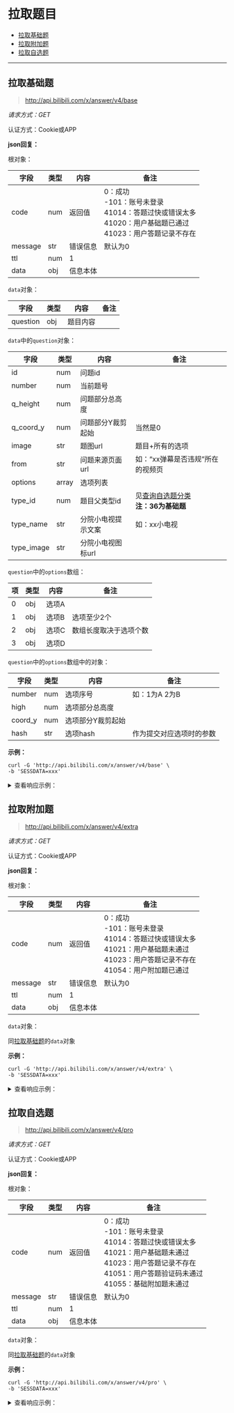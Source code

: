 # 拉取题目

- [拉取基础题](#拉取基础题)
- [拉取附加题](#拉取附加题)
- [拉取自选题](#拉取自选题)

---

## 拉取基础题

> http://api.bilibili.com/x/answer/v4/base

*请求方式：GET*

认证方式：Cookie或APP

**json回复：**

根对象：

| 字段    | 类型 | 内容     | 备注                                                         |
| ------- | ---- | -------- | ------------------------------------------------------------ |
| code    | num  | 返回值   | 0：成功<br />-101：账号未登录<br />41014：答题过快或错误太多<br />41020：用户基础题已通过<br />41023：用户答题记录不存在 |
| message | str  | 错误信息 | 默认为0                                                      |
| ttl     | num  | 1        |                                                              |
| data    | obj  | 信息本体 |                                                              |

`data`对象：

| 字段     | 类型 | 内容     | 备注 |
| -------- | ---- | -------- | ---- |
| question | obj  | 题目内容 |      |

`data`中的`question`对象：

| 字段       | 类型  | 内容               | 备注                                                         |
| ---------- | ----- | ------------------ | ------------------------------------------------------------ |
| id         | num   | 问题id             |                                                              |
| number     | num   | 当前题号           |                                                              |
| q_height   | num   | 问题部分总高度     |                                                              |
| q_coord_y  | num   | 问题部分Y裁剪起始  | 当然是0                                                      |
| image      | str   | 题图url            | 题目+所有的选项                                              |
| from       | str   | 问题来源页面url    | 如：“xx弹幕是否违规”所在的视频页                             |
| options    | array | 选项列表           |                                                              |
| type_id    | num   | 题目父类型id       | 见[查询自选题分类](info.md#查询自选题分类)<br />**注：36为基础题** |
| type_name  | str   | 分院小电视提示文案 | 如：xx小电视                                                 |
| type_image | str   | 分院小电视图标url  |                                                              |

`question`中的`options`数组：

| 项   | 类型 | 内容  | 备注                   |
| ---- | ---- | ----- | ---------------------- |
| 0    | obj  | 选项A |                        |
| 1    | obj  | 选项B | 选项至少2个            |
| 2    | obj  | 选项C | 数组长度取决于选项个数 |
| 3    | obj  | 选项D |                        |

`question`中的`options`数组中的对象：

| 字段    | 类型 | 内容              | 备注                     |
| ------- | ---- | ----------------- | ------------------------ |
| number  | num  | 选项序号          | 如：1为A 2为B            |
| high    | num  | 选项部分总高度    |                          |
| coord_y | num  | 选项部分Y裁剪起始 |                          |
| hash    | str  | 选项hash          | 作为提交对应选项时的参数 |

**示例：**

```shell
curl -G 'http://api.bilibili.com/x/answer/v4/base' \
-b 'SESSDATA=xxx'
```

<details>
<summary>查看响应示例：</summary>

```json
{
  "code": 0,
  "message": "0",
  "ttl": 1,
  "data": {
    "question": {
      "id": 6511,
      "number": 1,
      "q_height": 38.4,
      "q_coord_y": 0,
      "image": "https://i0.hdslb.com/bfs/member/9d7f1f1f0b7478a621d1b998a5a98982.png",
      "from": "",
      "options": [
        {
          "number": 1,
          "high": 42,
          "coord_y": 38.4,
          "hash": "f7619d6c2040d44f39dc87a7aa34fb9e"
        },
        {
          "number": 2,
          "high": 42,
          "coord_y": 80.4,
          "hash": "dce5140040f40ca4030783585684369d"
        }
      ],
      "type_id": 36,
      "type_name": "小电视校长",
      "type_image": "https://i0.hdslb.com/bfs/face/7b67c0c0da64a6ab059ff49bb0d4b92988b91806.png"
    }
  }
}
```
</details>

## 拉取附加题

> http://api.bilibili.com/x/answer/v4/extra

*请求方式：GET*

认证方式：Cookie或APP

**json回复：**

根对象：

| 字段    | 类型 | 内容     | 备注                                                         |
| ------- | ---- | -------- | ------------------------------------------------------------ |
| code    | num  | 返回值   | 0：成功<br />-101：账号未登录<br />41014：答题过快或错误太多<br />41021：用户基础题未通过<br />41023：用户答题记录不存在<br />41054：用户附加题已通过 |
| message | str  | 错误信息 | 默认为0                                                      |
| ttl     | num  | 1        |                                                              |
| data    | obj  | 信息本体 |                                                              |

`data`对象：

同[拉取基础题](#拉取基础题)的`data`对象

**示例：**

```shell
curl -G 'http://api.bilibili.com/x/answer/v4/extra' \
-b 'SESSDATA=xxx'
```

<details>
<summary>查看响应示例：</summary>

```json
{
    "code": 0,
    "message": "0",
    "ttl": 1,
    "data": {
        "question": {
            "id": 11492,
            "number": 44,
            "q_height": 76.8,
            "q_coord_y": 0,
            "image": "https://i0.hdslb.com/bfs/member/b6c846613bd0b44cd7c8af1d83e3f0c2.png",
            "from": "https://www.bilibili.com/video/av14659093",
            "options": [
                {
                    "number": 1,
                    "high": 42,
                    "coord_y": 76.8,
                    "hash": "ca15e6009047cf82358c50ab90fd8d9e"
                },
                {
                    "number": 2,
                    "high": 42,
                    "coord_y": 118.8,
                    "hash": "60e86a1c736c68da3462f66377e4e8ca"
                }
            ],
            "type_id": 36,
            "type_name": "小电视校长",
            "type_image": "https://i0.hdslb.com/bfs/face/7b67c0c0da64a6ab059ff49bb0d4b92988b91806.png"
        }
    }
}
```
</details>

## 拉取自选题

> http://api.bilibili.com/x/answer/v4/pro 

*请求方式：GET*

认证方式：Cookie或APP

**json回复：**

根对象：

| 字段    | 类型 | 内容     | 备注                                                         |
| ------- | ---- | -------- | ------------------------------------------------------------ |
| code    | num  | 返回值   | 0：成功<br />-101：账号未登录<br />41014：答题过快或错误太多<br />41021：用户基础题未通过<br />41023：用户答题记录不存在<br />41051：用户答题验证码未通过<br />41055：基础附加题未通过 |
| message | str  | 错误信息 | 默认为0                                                      |
| ttl     | num  | 1        |                                                              |
| data    | obj  | 信息本体 |                                                              |

`data`对象：

同[拉取基础题](#拉取基础题)的`data`对象

**示例：**

```shell
curl -G 'http://api.bilibili.com/x/answer/v4/pro' \
-b 'SESSDATA=xxx'
```

<details>
<summary>查看响应示例：</summary>


```json
{
    "code": 0,
    "message": "0",
    "ttl": 1,
    "data": {
        "question": {
            "id": 824,
            "number": 54,
            "q_height": 38.4,
            "q_coord_y": 0,
            "image": "https://i0.hdslb.com/bfs/member/417e02be5652f79d0312fa2fcee28869.png",
            "from": "",
            "options": [
                {
                    "number": 1,
                    "high": 42,
                    "coord_y": 38.4,
                    "hash": "c4574c23cf728c19abeab3e7525258d4"
                },
                {
                    "number": 2,
                    "high": 42,
                    "coord_y": 80.4,
                    "hash": "ffd48760758fbb8a2c183d1d04f692f8"
                },
                {
                    "number": 3,
                    "high": 42,
                    "coord_y": 122.4,
                    "hash": "898d414dff49fe20c4a1da1e148fadb2"
                },
                {
                    "number": 4,
                    "high": 42,
                    "coord_y": 164.4,
                    "hash": "09018443f09d8ef4f6fec5e96e082270"
                }
            ],
            "type_id": 1,
            "type_name": "游戏小电视",
            "type_image": "https://i0.hdslb.com/bfs/face/6590bee26086fed66ee7cc5bac26a32d2f733037.png"
        }
    }
}
```

</details>